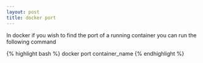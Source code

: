 ```yaml
---
layout: post
title: docker port
---
```


In docker if you wish to find the port of a running container you can run the following command 

{% highlight bash %}
docker port container_name
{% endhighlight %}
